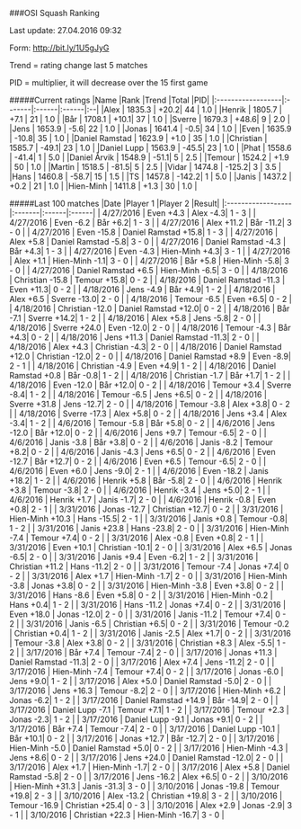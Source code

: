 ###OSI Squash Ranking

Last update: 27.04.2016 09:32

Form: http://bit.ly/1U5gJyG

Trend = rating change last 5 matches

PID = multiplier, it will decrease over the 15 first game

#####Current ratings
|Name              |Rank   |Trend |Total  |PID|
|:------------------|:-------|:------|:------|:--|
|Alex               | 1835.3 | +20.2| 44 | 1.0 |
|Henrik             | 1805.7 | +7.1 | 21 | 1.0 |
|Bår                | 1708.1 | +10.1| 37 | 1.0 |
|Sverre             | 1679.3 | +48.6| 9 | 2.0 |
|Jens               | 1653.9 | -5.6| 22 | 1.0 |
|Jonas              | 1641.4 | -0.5| 34 | 1.0 |
|Even               | 1635.9 | -10.8| 35 | 1.0 |
|Daniel Ramstad     | 1623.9 | +1.0 | 35 | 1.0 |
|Christian          | 1585.7 | -49.1| 23 | 1.0 |
|Daniel Lupp        | 1563.9 | -45.5| 23 | 1.0 |
|Phat               | 1558.6 | -41.4| 1 | 5.0 |
|Daniel Årvik       | 1548.9 | -51.1| 5 | 2.5 |
|Temour             | 1524.2 | +1.9 | 50 | 1.0 |
|Martin             | 1518.5 | -81.5| 5 | 2.5 |
|Vidar              | 1474.8 | -125.2| 3 | 3.5 |
|Hans               | 1460.8 | -58.7| 15 | 1.5 |
|TS                 | 1457.8 | -142.2| 1 | 5.0 |
|Janis              | 1437.2 | +0.2 | 21 | 1.0 |
|Hien-Minh          | 1411.8 | +1.3 | 30 | 1.0 |

#####Last 100 matches
|Date              |Player 1   |Player 2 |Result| 
|:------------------|:-------|:------|:------|
| 4/27/2016 | Even +4.3 | Alex -4.3| 1 - 3 |
| 4/27/2016 | Even -6.2 | Bår +6.2| 1 - 3 |
| 4/27/2016 | Alex +11.2 | Bår -11.2| 3 - 0 |
| 4/27/2016 | Even -15.8 | Daniel Ramstad +15.8| 1 - 3 |
| 4/27/2016 | Alex +5.8 | Daniel Ramstad -5.8| 3 - 0 |
| 4/27/2016 | Daniel Ramstad -4.3 | Bår +4.3| 1 - 3 |
| 4/27/2016 | Even -4.3 | Hien-Minh +4.3| 3 - 1 |
| 4/27/2016 | Alex +1.1 | Hien-Minh -1.1| 3 - 0 |
| 4/27/2016 | Bår +5.8 | Hien-Minh -5.8| 3 - 0 |
| 4/27/2016 | Daniel Ramstad +6.5 | Hien-Minh -6.5| 3 - 0 |
| 4/18/2016 | Christian -15.8 | Temour +15.8| 0 - 2 |
| 4/18/2016 | Daniel Ramstad -11.3 | Even +11.3| 0 - 2 |
| 4/18/2016 | Jens -4.9 | Bår +4.9| 1 - 2 |
| 4/18/2016 | Alex +6.5 | Sverre -13.0| 2 - 0 |
| 4/18/2016 | Temour -6.5 | Even +6.5| 0 - 2 |
| 4/18/2016 | Christian -12.0 | Daniel Ramstad +12.0| 0 - 2 |
| 4/18/2016 | Bår -7.1 | Sverre +14.2| 1 - 2 |
| 4/18/2016 | Alex +5.8 | Jens -5.8| 2 - 0 |
| 4/18/2016 | Sverre +24.0 | Even -12.0| 2 - 0 |
| 4/18/2016 | Temour -4.3 | Bår +4.3| 0 - 2 |
| 4/18/2016 | Jens +11.3 | Daniel Ramstad -11.3| 2 - 0 |
| 4/18/2016 | Alex +4.3 | Christian -4.3| 2 - 0 |
| 4/18/2016 | Daniel Ramstad +12.0 | Christian -12.0| 2 - 0 |
| 4/18/2016 | Daniel Ramstad +8.9 | Even -8.9| 2 - 1 |
| 4/18/2016 | Christian -4.9 | Even +4.9| 1 - 2 |
| 4/18/2016 | Daniel Ramstad +0.8 | Bår -0.8| 1 - 2 |
| 4/18/2016 | Christian -1.7 | Bår +1.7| 1 - 2 |
| 4/18/2016 | Even -12.0 | Bår +12.0| 0 - 2 |
| 4/18/2016 | Temour +3.4 | Sverre -8.4| 1 - 2 |
| 4/18/2016 | Temour -6.5 | Jens +6.5| 0 - 2 |
| 4/18/2016 | Sverre +31.8 | Jens -12.7| 2 - 0 |
| 4/18/2016 | Temour -3.8 | Alex +3.8| 0 - 2 |
| 4/18/2016 | Sverre -17.3 | Alex +5.8| 0 - 2 |
| 4/18/2016 | Jens +3.4 | Alex -3.4| 1 - 2 |
| 4/6/2016 | Temour -5.8 | Bår +5.8| 0 - 2 |
| 4/6/2016 | Jens -12.0 | Bår +12.0| 0 - 2 |
| 4/6/2016 | Jens +9.7 | Temour -6.5| 2 - 0 |
| 4/6/2016 | Janis -3.8 | Bår +3.8| 0 - 2 |
| 4/6/2016 | Janis -8.2 | Temour +8.2| 0 - 2 |
| 4/6/2016 | Janis -4.3 | Jens +6.5| 0 - 2 |
| 4/6/2016 | Even -12.7 | Bår +12.7| 0 - 2 |
| 4/6/2016 | Even +6.5 | Temour -6.5| 2 - 0 |
| 4/6/2016 | Even +6.0 | Jens -9.0| 2 - 1 |
| 4/6/2016 | Even -18.2 | Janis +18.2| 1 - 2 |
| 4/6/2016 | Henrik +5.8 | Bår -5.8| 2 - 0 |
| 4/6/2016 | Henrik +3.8 | Temour -3.8| 2 - 0 |
| 4/6/2016 | Henrik -3.4 | Jens +5.0| 2 - 1 |
| 4/6/2016 | Henrik +1.7 | Janis -1.7| 2 - 0 |
| 4/6/2016 | Henrik -0.8 | Even +0.8| 2 - 1 |
| 3/31/2016 | Jonas -12.7 | Christian +12.7| 0 - 2 |
| 3/31/2016 | Hien-Minh +10.3 | Hans -15.5| 2 - 1 |
| 3/31/2016 | Janis +0.8 | Temour -0.8| 1 - 2 |
| 3/31/2016 | Janis +23.8 | Hans -23.8| 2 - 0 |
| 3/31/2016 | Hien-Minh -7.4 | Temour +7.4| 0 - 2 |
| 3/31/2016 | Alex -0.8 | Even +0.8| 2 - 1 |
| 3/31/2016 | Even +10.1 | Christian -10.1| 2 - 0 |
| 3/31/2016 | Alex +6.5 | Jonas -6.5| 2 - 0 |
| 3/31/2016 | Janis +9.4 | Even -6.2| 1 - 2 |
| 3/31/2016 | Christian +11.2 | Hans -11.2| 2 - 0 |
| 3/31/2016 | Temour -7.4 | Jonas +7.4| 0 - 2 |
| 3/31/2016 | Alex +1.7 | Hien-Minh -1.7| 2 - 0 |
| 3/31/2016 | Hien-Minh -3.8 | Jonas +3.8| 0 - 2 |
| 3/31/2016 | Hien-Minh -3.8 | Even +3.8| 0 - 2 |
| 3/31/2016 | Hans -8.6 | Even +5.8| 0 - 2 |
| 3/31/2016 | Hien-Minh -0.2 | Hans +0.4| 1 - 2 |
| 3/31/2016 | Hans -11.2 | Jonas +7.4| 0 - 2 |
| 3/31/2016 | Even +18.0 | Jonas -12.0| 2 - 0 |
| 3/31/2016 | Janis -11.2 | Temour +7.4| 0 - 2 |
| 3/31/2016 | Janis -6.5 | Christian +6.5| 0 - 2 |
| 3/31/2016 | Temour -0.2 | Christian +0.4| 1 - 2 |
| 3/31/2016 | Janis -2.5 | Alex +1.7| 0 - 2 |
| 3/31/2016 | Temour -3.8 | Alex +3.8| 0 - 2 |
| 3/31/2016 | Christian +8.3 | Alex -5.5| 1 - 2 |
| 3/17/2016 | Bår +7.4 | Temour -7.4| 2 - 0 |
| 3/17/2016 | Jonas +11.3 | Daniel Ramstad -11.3| 2 - 0 |
| 3/17/2016 | Alex +7.4 | Jens -11.2| 2 - 0 |
| 3/17/2016 | Hien-Minh -7.4 | Temour +7.4| 0 - 2 |
| 3/17/2016 | Jonas -6.0 | Jens +9.0| 1 - 2 |
| 3/17/2016 | Alex +5.0 | Daniel Ramstad -5.0| 2 - 0 |
| 3/17/2016 | Jens +16.3 | Temour -8.2| 2 - 0 |
| 3/17/2016 | Hien-Minh +6.2 | Jonas -6.2| 1 - 2 |
| 3/17/2016 | Daniel Ramstad +14.9 | Bår -14.9| 2 - 0 |
| 3/17/2016 | Daniel Lupp -7.1 | Temour +7.1| 1 - 2 |
| 3/17/2016 | Temour +2.3 | Jonas -2.3| 1 - 2 |
| 3/17/2016 | Daniel Lupp -9.1 | Jonas +9.1| 0 - 2 |
| 3/17/2016 | Bår +7.4 | Temour -7.4| 2 - 0 |
| 3/17/2016 | Daniel Lupp -10.1 | Bår +10.1| 0 - 2 |
| 3/17/2016 | Jonas +12.7 | Bår -12.7| 2 - 0 |
| 3/17/2016 | Hien-Minh -5.0 | Daniel Ramstad +5.0| 0 - 2 |
| 3/17/2016 | Hien-Minh -4.3 | Jens +8.6| 0 - 2 |
| 3/17/2016 | Jens +24.0 | Daniel Ramstad -12.0| 2 - 0 |
| 3/17/2016 | Alex +1.7 | Hien-Minh -1.7| 2 - 0 |
| 3/17/2016 | Alex +5.8 | Daniel Ramstad -5.8| 2 - 0 |
| 3/17/2016 | Jens -16.2 | Alex +6.5| 0 - 2 |
| 3/10/2016 | Hien-Minh +31.3 | Janis -31.3| 3 - 0 |
| 3/10/2016 | Jonas -19.8 | Temour +19.8| 2 - 3 |
| 3/10/2016 | Alex -13.2 | Christian +19.8| 3 - 2 |
| 3/10/2016 | Temour -16.9 | Christian +25.4| 0 - 3 |
| 3/10/2016 | Alex +2.9 | Jonas -2.9| 3 - 1 |
| 3/10/2016 | Christian +22.3 | Hien-Minh -16.7| 3 - 0 |
